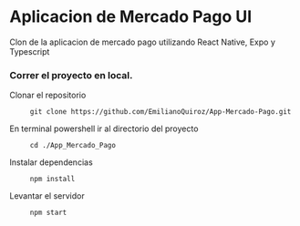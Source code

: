 # Aplicacion de Mercado Pago UI

Clon de la aplicacion de mercado pago utilizando React Native, Expo y Typescript

### Correr el proyecto en local.

Clonar el repositorio

         git clone https://github.com/EmilianoQuiroz/App-Mercado-Pago.git
      
En terminal powershell ir al directorio del proyecto

         cd ./App_Mercado_Pago
         
Instalar dependencias

         npm install
         
Levantar el servidor

         npm start
